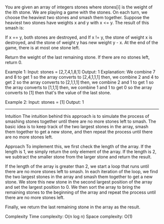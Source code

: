 You are given an array of integers stones where stones[i] is the weight of the ith stone.
We are playing a game with the stones. On each turn, we choose the heaviest two stones and smash them together. Suppose the heaviest two stones have weights x and y with x <= y. The result of this smash is:

If x == y, both stones are destroyed, and
If x != y, the stone of weight x is destroyed, and the stone of weight y has new weight y - x.
At the end of the game, there is at most one stone left.

Return the weight of the last remaining stone. If there are no stones left, return 0.

Example 1:
Input: stones = [2,7,4,1,8,1]
Output: 1
Explanation: 
We combine 7 and 8 to get 1 so the array converts to [2,4,1,1,1] then,
we combine 2 and 4 to get 2 so the array converts to [2,1,1,1] then,
we combine 2 and 1 to get 1 so the array converts to [1,1,1] then,
we combine 1 and 1 to get 0 so the array converts to [1] then that's the value of the last stone.

Example 2:
Input: stones = [1]
Output: 1

_____________________

Intuition
The intuition behind this approach is to simulate the process of smashing stones together until there are no more stones left to smash. The basic idea is to keep track of the two largest stones in the array, smash them together to get a new stone, and then repeat the process until there are no more stones left.

Approach
To implement this, we first check the length of the array. If the length is 1, we simply return the only element of the array. If the length is 2, we subtract the smaller stone from the larger stone and return the result.

If the length of the array is greater than 2, we start a loop that runs until there are no more stones left to smash. In each iteration of the loop, we find the two largest stones in the array and smash them together to get a new stone. We store this new stone in the second largest position of the array and set the largest position to 0. We then sort the array to bring the remaining stones to the beginning of the array and repeat the process until there are no more stones left.

Finally, we return the last remaining stone in the array as the result.

Complexity
Time complexity: O(n log n)
Space complexity: O(1)